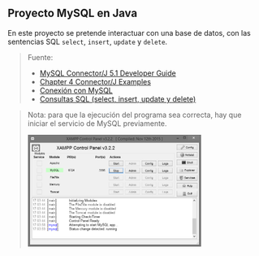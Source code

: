 ## Proyecto MySQL en Java
En este proyecto se pretende interactuar con una base de datos, con las sentencias SQL `select`, `insert`, `update` y `delete`.

> Fuente:
> * [MySQL Connector/J 5.1 Developer Guide](https://dev.mysql.com/doc/connector-j/5.1/en/)
> * [Chapter 4 Connector/J Examples](https://dev.mysql.com/doc/connector-j/5.1/en/connector-j-examples.html)
> * [Conexión con MySQL](https://dev.mysql.com/doc/connector-j/5.1/en/connector-j-reference-configuration-properties.html)
> * [Consultas SQL (select, insert, update y delete)](https://dev.mysql.com/doc/connector-j/5.1/en/connector-j-usagenotes-statements.html#connector-j-examples-execute-select)

> Nota: para que la ejecución del programa sea correcta, hay que iniciar el servicio de MySQL previamente.
>
> <img src="../../.github/img/ServicioMySQL.png" width="341px" height="220.5px"/>
